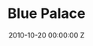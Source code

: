 ---
title: Blue Palace
date: 2010-10-20 00:00:00 Z
categories:
- narrative
position: 3
is-front: false
image: "/uploads/blue-palace.jpg"
vimeo: 241288916
director: Kim Jarrett
production-company: AUCB + FTII
equipment: 35mm / Arri 535B + Arri 3
layout: project
---